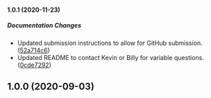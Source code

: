 #### 1.0.1 (2020-11-23)

##### Documentation Changes

*  Updated submission instructions to allow for GitHub submission. ([52a714c6](git@gitlab.partners.org:mgh-cam/mghcam_data_challenge/commit/52a714c6892dac3787cbc226f1644672a8d3ef4e))
*  Updated README to contact Kevin or Billy for variable questions. ([0cde7292](git@gitlab.partners.org:mgh-cam/mghcam_data_challenge/commit/0cde729279778efd8f5e2ad0ea257bb9ec2beb51))

## 1.0.0 (2020-09-03)


